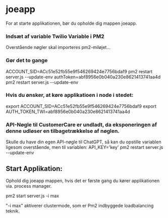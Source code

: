 # joeapp
For at starte applikationen, bør du opholde dig mappen joeapp. 

### Indsæt af variable Twilio Variable i PM2
Overstående nøgler skal importeres pm2-miløjet...

### Gør det to gange
ACCOUNT_SID=ACc51e52fb55e9f546269424e7756bdaf9 pm2 restart server.js --update-env
authToken=abf8956e0b040a230e8621413741aa4d pm2 restart server.js --update-env

### Hvis du ønsker, at køre applikatioen i node i stedet:
export ACCOUNT_SID=ACc51e52fb55e9f546269424e7756bdaf9
export AUTH_TOKEN_TWI=abf8956e0b040a230e8621413741aa4d


### API-Nøgle til CustomerCare er undladt, da eksponeringen af denne udløser en tilbagetrækkelse af nøglen. 
Skulle du have din egen API-nøgle til ChatGPT, så kan du opstille variablen ligesom overstående, men til variablen: API_KEY='key' pm2 restart server.js --update-env


## Start Applikation:
Ophold dig joeapp mappen, hvis det er første gang du kører applikationen via. process manager.

pm2 start server.js -i max 

"-i max" aktiverer clustermode, som er Pm2 indbyggede loadbalancing teknik. 
